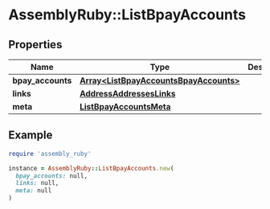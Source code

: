 # AssemblyRuby::ListBpayAccounts

## Properties

| Name | Type | Description | Notes |
| ---- | ---- | ----------- | ----- |
| **bpay_accounts** | [**Array&lt;ListBpayAccountsBpayAccounts&gt;**](ListBpayAccountsBpayAccounts.md) |  | [optional] |
| **links** | [**AddressAddressesLinks**](AddressAddressesLinks.md) |  | [optional] |
| **meta** | [**ListBpayAccountsMeta**](ListBpayAccountsMeta.md) |  | [optional] |

## Example

```ruby
require 'assembly_ruby'

instance = AssemblyRuby::ListBpayAccounts.new(
  bpay_accounts: null,
  links: null,
  meta: null
)
```


